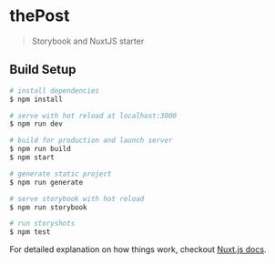 # thePost

> Storybook and NuxtJS starter

## Build Setup

```bash
# install dependencies
$ npm install

# serve with hot reload at localhost:3000
$ npm run dev

# build for production and launch server
$ npm run build
$ npm start

# generate static project
$ npm run generate

# serve storybook with hot reload
$ npm run storybook

# run storyshots
$ npm test
```

For detailed explanation on how things work, checkout [Nuxt.js docs](https://nuxtjs.org).
